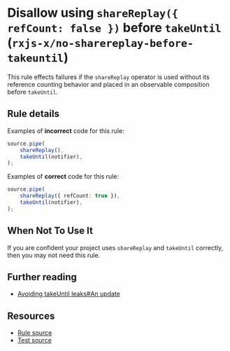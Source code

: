 # Disallow using `shareReplay({ refCount: false })` before `takeUntil` (`rxjs-x/no-sharereplay-before-takeuntil`)

<!-- end auto-generated rule header -->

This rule effects failures if the `shareReplay` operator is used without its reference counting behavior
and placed in an observable composition before `takeUntil`.

## Rule details

Examples of **incorrect** code for this rule:

```ts
source.pipe(
    shareReplay(),
    takeUntil(notifier),
);
```

Examples of **correct** code for this rule:

```ts
source.pipe(
    shareReplay({ refCount: true }),
    takeUntil(notifier),
);
```

## When Not To Use It

If you are confident your project uses `shareReplay` and `takeUntil` correctly,
then you may not need this rule.

## Further reading

- [Avoiding takeUntil leaks#An update](https://ncjamieson.com/avoiding-takeuntil-leaks/#an-update)

## Resources

- [Rule source](/src/rules/no-sharereplay-before-takeuntil.ts)
- [Test source](/tests/rules/no-sharereplay-before-takeuntil.test.ts)
